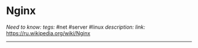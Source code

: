 # Nginx 
*Need to know:*
*tegs:* #net #server #linux
*description:*
*link:* https://ru.wikipedia.org/wiki/Nginx

---
## 
